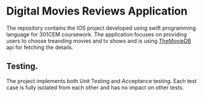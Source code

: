 # Digital Movies Reviews Application

The repository contains the IOS project developed using swift programming language for 301CEM coursework. The application focuses on providing users to choose treanding movies and tv shows and is using <a href="#"> TheMovieDB </a> api for fetching the details. 

## Testing. 
The project implements both Unit Testing and Acceptance testing. Each test case is fully isolated from each other and has no impact on other tests. 